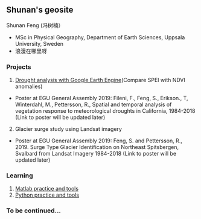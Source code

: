 ## Shunan's geosite
Shunan Feng (冯树楠）
- MSc in Physical Geography, Department of Earth Sciences, Uppsala University, Sweden
- 浪漫在哪里呀

### Projects
1. [Drought analysis with Google Earth Engine](https://github.com/fsn1995/Drought-Analysis)(Compare SPEI with NDVI anomalies) 
- Poster at EGU General Assembly 2019:
Fileni, F., Feng, S., Erikson., T, Winterdahl, M., Pettersson, R., Spatial and temporal analysis of vegetation response to meteorological droughts in California, 1984-2018 (Link to poster will be updated later)

2. Glacier surge study using Landsat imagery
- Poster at EGU General Assembly 2019:
Feng, S. and Pettersson, R., 2019. Surge Type Glacier Identification on Northeast Spitsbergen, Svalbard from Landsat Imagery 1984-2018 (Link to poster will be updated later)

### Learning
1. [Matlab practice and tools](https://github.com/fsn1995/MatlabFSN)
2. [Python practice and tools](https://github.com/fsn1995/PythonFSN)

### To be continued...

